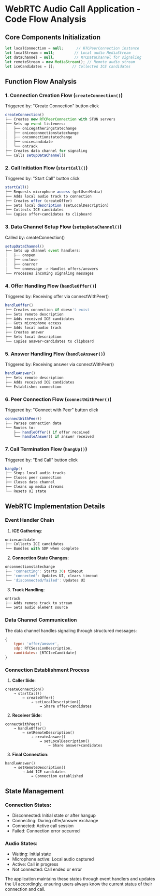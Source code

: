 # WebRTC Audio Call Application - Code Flow Analysis

## Core Components Initialization

```javascript
let localConnection = null;      // RTCPeerConnection instance
let localStream = null;         // Local audio MediaStream
let dataChannel = null;         // RTCDataChannel for signaling
let remoteStream = new MediaStream(); // Remote audio stream
let iceCandidates = [];        // Collected ICE candidates
```

## Function Flow Analysis

### 1. Connection Creation Flow (`createConnection()`)
Triggered by: "Create Connection" button click
```javascript
createConnection()
├── Creates new RTCPeerConnection with STUN servers
├── Sets up event listeners:
│   ├── onicegatheringstatechange
│   ├── oniceconnectionstatechange
│   ├── onconnectionstatechange
│   ├── onicecandidate
│   └── ontrack
├── Creates data channel for signaling
└── Calls setupDataChannel()
```

### 2. Call Initiation Flow (`startCall()`)
Triggered by: "Start Call" button click
```javascript
startCall()
├── Requests microphone access (getUserMedia)
├── Adds local audio track to connection
├── Creates offer (createOffer)
├── Sets local description (setLocalDescription)
├── Collects ICE candidates
└── Copies offer+candidates to clipboard
```

### 3. Data Channel Setup Flow (`setupDataChannel()`)
Called by: createConnection()
```javascript
setupDataChannel()
├── Sets up channel event handlers:
│   ├── onopen
│   ├── onclose
│   ├── onerror
│   └── onmessage -> Handles offers/answers
└── Processes incoming signaling messages
```

### 4. Offer Handling Flow (`handleOffer()`)
Triggered by: Receiving offer via connectWithPeer()
```javascript
handleOffer()
├── Creates connection if doesn't exist
├── Sets remote description
├── Adds received ICE candidates
├── Gets microphone access
├── Adds local audio track
├── Creates answer
├── Sets local description
└── Copies answer+candidates to clipboard
```

### 5. Answer Handling Flow (`handleAnswer()`)
Triggered by: Receiving answer via connectWithPeer()
```javascript
handleAnswer()
├── Sets remote description
├── Adds received ICE candidates
└── Establishes connection
```

### 6. Peer Connection Flow (`connectWithPeer()`)
Triggered by: "Connect with Peer" button click
```javascript
connectWithPeer()
├── Parses connection data
└── Routes to:
    ├── handleOffer() if offer received
    └── handleAnswer() if answer received
```

### 7. Call Termination Flow (`hangUp()`)
Triggered by: "End Call" button click
```javascript
hangUp()
├── Stops local audio tracks
├── Closes peer connection
├── Closes data channel
├── Cleans up media streams
└── Resets UI state
```

## WebRTC Implementation Details

### Event Handler Chain

1. **ICE Gathering**:
```javascript
onicecandidate
├── Collects ICE candidates
└── Bundles with SDP when complete
```

2. **Connection State Changes**:
```javascript
onconnectionstatechange
├── 'connecting': Starts 30s timeout
├── 'connected': Updates UI, clears timeout
└── 'disconnected/failed': Updates UI
```

3. **Track Handling**:
```javascript
ontrack
├── Adds remote track to stream
└── Sets audio element source
```

### Data Channel Communication

The data channel handles signaling through structured messages:
```javascript
{
    type: 'offer/answer',
    sdp: RTCSessionDescription,
    candidates: [RTCIceCandidate]
}
```

### Connection Establishment Process

1. **Caller Side**:
```
createConnection()
    → startCall()
        → createOffer()
            → setLocalDescription()
                → Share offer+candidates
```

2. **Receiver Side**:
```
connectWithPeer()
    → handleOffer()
        → setRemoteDescription()
            → createAnswer()
                → setLocalDescription()
                    → Share answer+candidates
```

3. **Final Connection**:
```
handleAnswer()
    → setRemoteDescription()
        → Add ICE candidates
            → Connection established
```

## State Management

### Connection States:
- Disconnected: Initial state or after hangup
- Connecting: During offer/answer exchange
- Connected: Active call session
- Failed: Connection error occurred

### Audio States:
- Waiting: Initial state
- Microphone active: Local audio captured
- Active: Call in progress
- Not connected: Call ended or error

The application maintains these states through event handlers and updates the UI accordingly, ensuring users always know the current status of their connection and call.